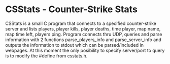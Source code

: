 
# CSStats - Counter-Strike Stats


CSStats is a small C program that connects to a specified counter-strike server and lists players, player kills, player deaths, time player, map name, map time left, players ping.
Program connects thru UDP, queries and parse information with 2 functions parse_players_info and parse_server_info and outputs the information to stdout which can be parsed/included in webpages. At this moment the only posibility to specify server/port to query is to modify the #define from csstats.h.